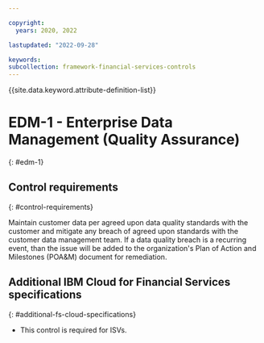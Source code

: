 ```yaml
---

copyright:
  years: 2020, 2022

lastupdated: "2022-09-28"

keywords: 
subcollection: framework-financial-services-controls
---
```


{{site.data.keyword.attribute-definition-list}}

         
# EDM-1 - Enterprise Data Management (Quality Assurance)
{: #edm-1}

## Control requirements
{: #control-requirements}

Maintain customer data per agreed upon data quality standards with the customer and mitigate any breach of agreed upon standards with the customer data management team.  If a data quality breach is a recurring event, than the issue will be added to the organization&#39;s Plan of Action and Milestones (POA&amp;M) document for remediation.

## Additional IBM Cloud for Financial Services specifications
{: #additional-fs-cloud-specifications}

- This control is required for ISVs.



